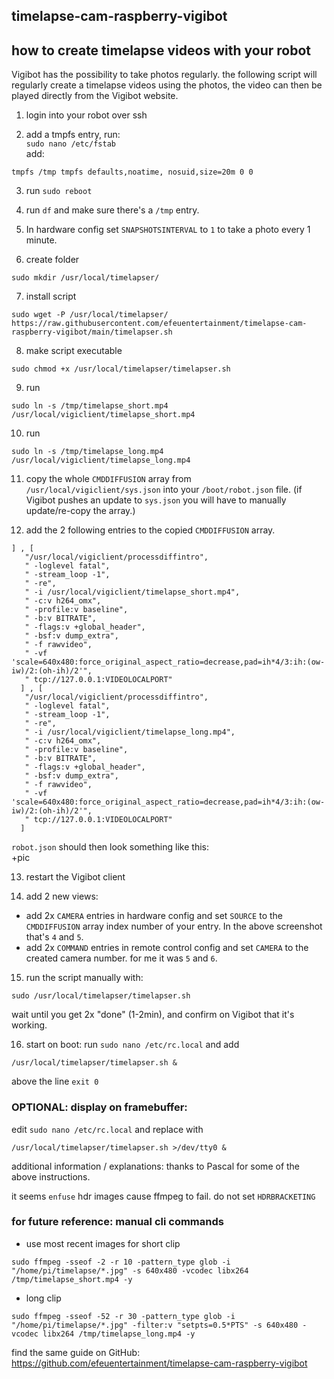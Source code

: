 ## timelapse-cam-raspberry-vigibot
## how to create timelapse videos with your robot
Vigibot has the possibility to take photos regularly. the following script will regularly create a timelapse videos using the photos, the video can then be played directly from the Vigibot website.

1. login into your robot over ssh

2. add a tmpfs entry, run:  
`sudo nano /etc/fstab`  
add:
```
tmpfs /tmp tmpfs defaults,noatime, nosuid,size=20m 0 0
```

3. run `sudo reboot`

4. run `df` and make sure there's a `/tmp` entry.

5. In hardware config set `SNAPSHOTSINTERVAL` to `1` to take a photo every 1 minute.

6. create folder
```
sudo mkdir /usr/local/timelapser/
```

7. install script
```
sudo wget -P /usr/local/timelapser/ https://raw.githubusercontent.com/efeuentertainment/timelapse-cam-raspberry-vigibot/main/timelapser.sh
```

8. make script executable
```
sudo chmod +x /usr/local/timelapser/timelapser.sh
```

9. run
```
sudo ln -s /tmp/timelapse_short.mp4 /usr/local/vigiclient/timelapse_short.mp4
```

10. run
```
sudo ln -s /tmp/timelapse_long.mp4 /usr/local/vigiclient/timelapse_long.mp4
```

11. copy the whole `CMDDIFFUSION` array from `/usr/local/vigiclient/sys.json` into your `/boot/robot.json` file. (if Vigibot pushes an update to `sys.json` you will have to manually update/re-copy the array.)

12. add the 2 following entries to the copied `CMDDIFFUSION` array.
```
] , [
   "/usr/local/vigiclient/processdiffintro",
   " -loglevel fatal",
   " -stream_loop -1",
   " -re",
   " -i /usr/local/vigiclient/timelapse_short.mp4",
   " -c:v h264_omx",
   " -profile:v baseline",
   " -b:v BITRATE",
   " -flags:v +global_header",
   " -bsf:v dump_extra",
   " -f rawvideo",
   " -vf 'scale=640x480:force_original_aspect_ratio=decrease,pad=ih*4/3:ih:(ow-iw)/2:(oh-ih)/2'",
   " tcp://127.0.0.1:VIDEOLOCALPORT"
  ] , [
   "/usr/local/vigiclient/processdiffintro",
   " -loglevel fatal",
   " -stream_loop -1",
   " -re",
   " -i /usr/local/vigiclient/timelapse_long.mp4",
   " -c:v h264_omx",
   " -profile:v baseline",
   " -b:v BITRATE",
   " -flags:v +global_header",
   " -bsf:v dump_extra",
   " -f rawvideo",
   " -vf 'scale=640x480:force_original_aspect_ratio=decrease,pad=ih*4/3:ih:(ow-iw)/2:(oh-ih)/2'",
   " tcp://127.0.0.1:VIDEOLOCALPORT"
  ]
```
`robot.json` should then look something like this:  
+pic

13. restart the Vigibot client

14. add 2 new views:
  - add 2x `CAMERA` entries in hardware config and set `SOURCE` to the `CMDDIFFUSION` array index number of your entry. In the above screenshot that's `4` and `5`.
  - add 2x `COMMAND` entries in remote control config and set `CAMERA` to the created camera number. for me it was `5` and `6`.

15. run the script manually with:
```
sudo /usr/local/timelapser/timelapser.sh
```
wait until you get 2x "done" (1-2min), and confirm on Vigibot that it's working.

16. start on boot: run `sudo nano /etc/rc.local` and add 
```
/usr/local/timelapser/timelapser.sh &
```
above the line `exit 0`


### OPTIONAL: display on framebuffer:
edit `sudo nano /etc/rc.local` and replace with 
```
/usr/local/timelapser/timelapser.sh >/dev/tty0 &
```

additional information / explanations:
thanks to Pascal for some of the above instructions.

it seems `enfuse` hdr images cause ffmpeg to fail. do not set `HDRBRACKETING`

### for future reference: manual cli commands
- use most recent images for short clip
```
sudo ffmpeg -sseof -2 -r 10 -pattern_type glob -i "/home/pi/timelapse/*.jpg" -s 640x480 -vcodec libx264 /tmp/timelapse_short.mp4 -y
```

- long clip
```
sudo ffmpeg -sseof -52 -r 30 -pattern_type glob -i "/home/pi/timelapse/*.jpg" -filter:v "setpts=0.5*PTS" -s 640x480 -vcodec libx264 /tmp/timelapse_long.mp4 -y
```

find the same guide on GitHub: 
https://github.com/efeuentertainment/timelapse-cam-raspberry-vigibot
